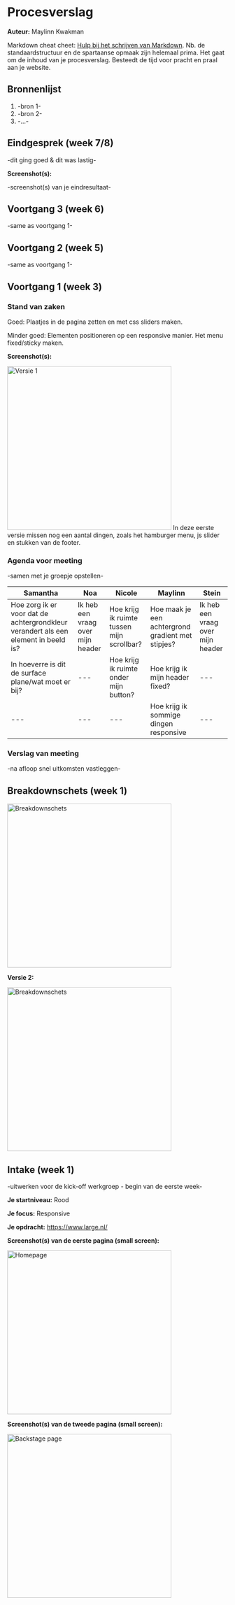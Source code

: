 # Procesverslag
**Auteur:** Maylinn Kwakman

Markdown cheat cheet: [Hulp bij het schrijven van Markdown](https://github.com/adam-p/markdown-here/wiki/Markdown-Cheatsheet). Nb. de standaardstructuur en de spartaanse opmaak zijn helemaal prima. Het gaat om de inhoud van je procesverslag. Besteedt de tijd voor pracht en praal aan je website.



## Bronnenlijst
1. -bron 1-
2. -bron 2-
3. -...-



## Eindgesprek (week 7/8)

-dit ging goed & dit was lastig-

**Screenshot(s):**

-screenshot(s) van je eindresultaat-



## Voortgang 3 (week 6)

-same as voortgang 1-



## Voortgang 2 (week 5)

-same as voortgang 1-



## Voortgang 1 (week 3)

### Stand van zaken

Goed:
Plaatjes in de pagina zetten en met css sliders maken.

Minder goed:
Elementen positioneren op een responsive manier.
Het menu fixed/sticky maken.

**Screenshot(s):**

<img src="images/versieeen.png" width = "375px" alt="Versie 1">
In deze eerste versie missen nog een aantal dingen, zoals het hamburger menu, js slider en stukken van de footer.

### Agenda voor meeting

-samen met je groepje opstellen-

| Samantha                                                                       | Noa                | Nicole       | Maylinn          | Stein         |
| ---                                                                                | ---                | ---          | ---              | ---           |
| Hoe zorg ik er voor dat de achtergrondkleur verandert als een element in beeld is? | Ik heb een vraag over mijn header |Hoe krijg ik ruimte tussen mijn scrollbar?  | Hoe maak je een achtergrond gradient met stipjes?              | Ik heb een vraag over mijn header|
| In hoeverre is dit de surface plane/wat moet er bij?                               | ---                |Hoe krijg ik ruimte onder mijn button?      | Hoe krijg ik mijn header fixed?                 | ---            |
| ---                                                                                | ---                | ---          | Hoe krijg ik sommige dingen responsive  | ---           |


### Verslag van meeting

-na afloop snel uitkomsten vastleggen-



## Breakdownschets (week 1)
<img src="images/Breakdownsketch.PNG" width="375px" alt="Breakdownschets">

**Versie 2:**

<img src="images/Breakdownsketchv2.PNG" width="375px" alt="Breakdownschets">

## Intake (week 1)
-uitwerken voor de kick-off werkgroep - begin van de eerste week-

**Je startniveau:** Rood

**Je focus:** Responsive

**Je opdracht:** https://www.large.nl/

**Screenshot(s) van de eerste pagina (small screen):**

<img src="images/Home.png" width="375px" alt="Homepage">

**Screenshot(s) van de tweede pagina (small screen):**

<img src="images/Backstage.png" width="375px" alt="Backstage page">
